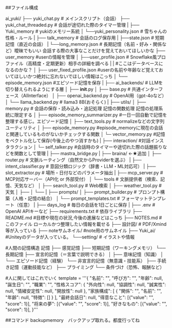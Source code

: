 ##ファイル構成

ai_yuki/
├── yuki_chat.py                 # メインスクリプト（会話）
├── yuki_chat_threaded.py       # 会話が途切れた際のタイマー管理
|
├── Yuki_memory                 # yukiのメモリー系統
│   └──yuki_personality.json    # 雪ちゃんの性格・ルール
|
├── talk_memory                 # 会話のログ保存用
|   ├──state.json               # 短期記憶（直近の会話）
|   └──long_memory.json         # 長期記憶（名前・好み・関係など）曖昧でもいい 会話する際の大事なことだけを覚えておいてほしいかな
├── user_memory                 #userの情報を管理
│   ├──user_profile.json        # Snowflake風プロファイル（高精度・定期更新）相手の詳細を調べる 
|   |                           #ここはデータベースになるのかな？
│   ├── user_fixed_profile.json #userの名前や年齢など覚えておいてほしいかつ絶対に忘れないでほしい情報はこっち
│   └── episode_memory.json     #エピソード記憶を保存
|
├── ai_backends/                # LLMを切り替えられるようにする層
│   ├── __init__.py
│   ├── base.py                 # 共通インターフェース（AIInterface）
│   ├── openai_backend.py       # OpenAI用（gpt-4oなど）
│   └── llama_backend.py        # llama3 8B(おそらく)
|
├── utils/
│   ├── memory.py               # 会話の保存・読み込み・追記処理 記憶の関数処理 記憶の処理系統に限定する
│   ├── episode_memory_summarizer.py    #一日一回自動で記憶を整理する感じ。エピソード記憶
│   ├── text_tools.py           # normalizeなどの文字列ユーティリティ
│   ├── episode_memory.py       #episode_memoryに現在の会話と関連しているものがないかチェックする関数
│   └─ vector_memory.py         #記憶をベクトル化して保存(今後上のやつ消すかも)
|
├── interaction/                #対話インスタラクション
│   └─ self_talker.py           #会話時のタイマーや途切れた際の話題振りなどを関数として管理
|
├── mastra_bridge.py
|
├── braina/                     ←★追加
│   ├── router.py               # 文脈ルーティング（自然文からProviderを選ぶ）
|   ├── intent_classifier.py    # 意図分類ロジック（辞書・LLM・ML対応可）
|   ├── slot_extractor.py       # 場所・日付などのパラメータ抽出
|   ├── mcp_server.py           # MCP対応サーバー（API化 or 外部受付）
│   └── tools                   # 文脈提供者（検索、記憶、天気など）
│       ├── search_tool.py      # Web検索
│       ├── weather_tool.py     # 天気
│       ├── 
│       └── 
|
├── prompts/
│   ├── prompt_builder.py       # プロンプト構築（人格・記憶の結合）
│   └── prompt_templates.txt    # フォーマットテンプレート（任意）
|
├── days_log                    # 毎日の会話を1日ごとに保存
|
├── .env                        # OpenAI APIキーなど
├── requirements.txt            # 依存ライブラリ
├── README.md                   #目標や現在の状況,今後の進展などはこっち
├── NOTES.md                     # このファイル ローカルかつ整理したい情報を載せる
├── 設計図/                      # PDF/Xmind等が入っている
├── noteサムネイル/               #note用のサムネイル
├── Yuki_ai/                    #Uniteyのデータが入っている。 
└──setting/                     # イラストや情報



#人間の記憶構造
記憶
├── 感覚記憶
├── 短期記憶（ワーキングメモリ）
└── 長期記憶
    ├── 宣言的記憶（＝言葉で説明できる）
    │   ├── 意味記憶（知識）
    │   └── エピソード記憶（経験）
    └── 非宣言的記憶（無意識・技能系）
        ├── 手続き記憶（運動技能など）
        ├── プライミング
        └── 条件づけ（恐怖、報酬など）


#人に関してはこれでいく
template = '''{
        "名前": "",
        "呼び方": "",
        "年齢": null,
        "誕生日": "",
        "職業": "",
        "性格スコア": {
            "外向性": null,
            "協調性": null,
            "誠実性": null,
            "情緒安定性": null,
            "開放性": null
        },
        "家族構成": [
            {
            "関係": "",
            "名前": "",
            "年齢": null,
            "特徴": []
            }
        ],
        "最終会話日": null,
        "得意なこと": [{"value": "", "score": 1}],
        "将来の夢": [{"value": "", "score": 1}],
        "好きなもの": [{"value": "", "score": 1}],
    }'''


##コマンド
backupmemory　バックアップ取れる。都度行ってね